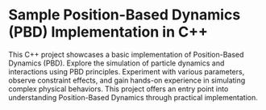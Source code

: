 # Sample Position-Based Dynamics (PBD) Implementation in C++

This C++ project showcases a basic implementation of Position-Based Dynamics (PBD). Explore the simulation of particle dynamics and interactions using PBD principles. Experiment with various parameters, observe constraint effects, and gain hands-on experience in simulating complex physical behaviors. This project offers an entry point into understanding Position-Based Dynamics through practical implementation.
